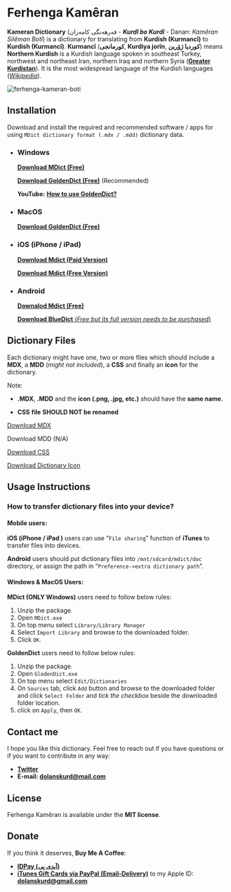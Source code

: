 # Ferhenga Kamêran
**Kameran Dictionary** (فەرهەنگی کامەران - ***Kurdî bo Kurdî***  -  Danan: *Kamêran Silêman Botî*) is a dictionary for translating from **Kurdish (Kurmancî)** to **Kurdish (Kurmancî)**. **Kurmancî** (**کورمانجی**, **Kurdiya jorîn**, **کوردیا ژۆرین**) means **Northern Kurdish** is a Kurdish language spoken in southeast Turkey, northwest and northeast Iran, northern Iraq and northern Syria (**[Greater Kurdistan](https://en.wikipedia.org/wiki/Kurdistan)**). It is the most widespread language of the Kurdish languages ([*Wikipedia*](https://en.wikipedia.org/wiki/Northern_Kurdish)).

![ferhenga-kameran-boti](https://user-images.githubusercontent.com/18519747/47739542-a2365c00-dc86-11e8-934e-2fe7e8e86632.jpg)


## Installation

Download and install the required and recommended software / apps for using `MDict dictionary format (.mdx / .mdd)` dictionary data. 

- ### Windows

  [**Download MDict (Free)**](https://www.mdict.cn/download/MDictPC2.7z)

  [**Download GoldenDict (Free)**](https://sourceforge.net/projects/goldendict/files/early%20access%20builds/) (Recommended)

  **YouTube:** [**How to use GoldenDict?**](https://www.youtube.com/watch?v=bDipNBvhOVI)

- ### MacOS

  [**Download GoldenDict (Free)**](https://sourceforge.net/projects/goldendict/files/early%20access%20builds/)

- ### iOS (iPhone / iPad)

  [**Download Mdict (Paid Version)**](https://itunes.apple.com/cn/app/mdict/id389083586?mt=8)

  [**Download Mdict (Free Version)**](https://itunes.apple.com/cn/app/mdict-free/id894362875)

- ### Android

  [**Downalod Mdict (Free)**](https://play.google.com/store/apps/details?id=cn.mdict)

  [**Download BlueDict** (*Free but its full version needs to be purchased*)](https://play.google.com/store/apps/details?id=cn.ssdl.bluedict&hl=en)



## Dictionary Files

Each dictionary might have one, two or more files which should include a **MDX**, a **MDD** (*might not included*), a **CSS** and finally an **icon** for the dictionary.

Note:

- **.MDX**, **.MDD** and the **icon (.png, .jpg, etc.)** should have the **same name**.

- **CSS** **file** **SHOULD NOT be renamed**

[Download MDX](https://github.com/dolanskurd/Kameran/blob/master/Ferhenga%20Kameran/Kurmanc%C3%AE_Kurmanc%C3%AE_Ferhenga_Kameran.mdx)

Download MDD (N/A)

[Download CSS](https://github.com/dolanskurd/Kameran/blob/master/Ferhenga%20Kameran/KKFK.css)

[Download Dictionary Icon](https://github.com/dolanskurd/Kameran/blob/master/Ferhenga%20Kameran/Kurmanc%C3%AE_Kurmanc%C3%AE_Ferhenga_Kameran.png)




## Usage Instructions

### How to transfer dictionary files into your device?



#### Mobile users:

**iOS (iPhone / iPad )** users can use “`File sharing`” function of **iTunes** to transfer files into devices.

**Android** users should put dictionary files into `/mnt/sdcard/mdict/doc` directory, or assign the path in “`Preference->extra dictionary path`”.



#### **Windows & MacOS Users:**

**MDict (ONLY Windows)** users need to follow below rules:

1. Unzip the package.
2. Open `MDict.exe`
3. On top menu select `Library/Library Manager`
4. Select `Import Library` and browse to the downloaded folder.
5. Click `OK`.

**GoldenDict** users need to follow below rules:

1. Unzip the package.
2. Open `GlodenDict.exe`
3. On top menu select `Edit/Dictionaries`
4. On `Sources` tab, click `Add` button and browse to the downloaded folder and click `Select Folder` and *tick the checkbox* beside the downloaded folder location.
5. click on `Apply`, then `OK`.



## Contact me

I hope you like this dictionary. Feel free to reach out if you have questions or if you want to contribute in any way:

* **[Twitter](http://www.twitter.com/dolanskurd)**
* **E-mail: [dolanskurd@mail.com](mailto:dolanskurd@mail.com)**



## License

Ferhenga Kamêran is available under the **MIT license**.



## Donate

If you think it deserves, **Buy Me A Coffee**:
* **[IDPay (آیدی پی)](https://idpay.ir/dolanskurd)**
* **[iTunes Gift Cards via PayPal (Email-Delivery)](https://www.paypal.com/us/gifts/brands/itunes)** to my Apple ID: **dolanskurd@gmail.com**
